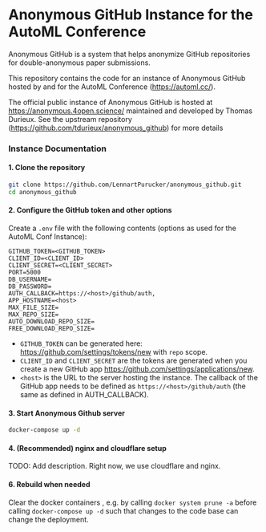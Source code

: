 # Anonymous GitHub Instance for the AutoML Conference 

Anonymous GitHub is a system that helps anonymize GitHub repositories for double-anonymous paper submissions. 

This repository contains the code for an instance of Anonymous GitHub hosted by and for the AutoML Conference (https://automl.cc/). 

The official public instance of Anonymous GitHub is hosted at https://anonymous.4open.science/ 
maintained and developed by Thomas Durieux. 
See the upstream repository (https://github.com/tdurieux/anonymous_github) for more details 


### Instance Documentation 

#### 1. Clone the repository

```bash
git clone https://github.com/LennartPurucker/anonymous_github.git
cd anonymous_github
```

#### 2. Configure the GitHub token and other options

Create a `.env` file with the following contents (options as used for the AutoML Conf Instance):

```env
GITHUB_TOKEN=<GITHUB_TOKEN>
CLIENT_ID=<CLIENT_ID>
CLIENT_SECRET=<CLIENT_SECRET>
PORT=5000
DB_USERNAME=
DB_PASSWORD=
AUTH_CALLBACK=https://<host>/github/auth,
APP_HOSTNAME=<host>
MAX_FILE_SIZE=
MAX_REPO_SIZE=
AUTO_DOWNLOAD_REPO_SIZE=
FREE_DOWNLOAD_REPO_SIZE=
```

- `GITHUB_TOKEN` can be generated here: https://github.com/settings/tokens/new with `repo` scope.
- `CLIENT_ID` and `CLIENT_SECRET` are the tokens are generated when you create a new GitHub app https://github.com/settings/applications/new.
- `<host>` is the URL to the server hosting the instance. The callback of the GitHub app needs to be defined as `https://<host>/github/auth` (the same as defined in AUTH_CALLBACK).

#### 3. Start Anonymous Github server

```bash
docker-compose up -d
```

#### 4. (Recommended) nginx and cloudflare setup

TODO: Add description. Right now, we use cloudflare and nginx.

#### 6. Rebuild when needed
Clear the docker containers , e.g. by calling `docker system prune -a` before calling `docker-compose up -d`
such that changes to the code base can change the deployment. 